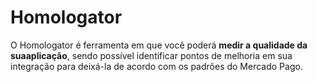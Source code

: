 # Homologator 

O Homologator é ferramenta em que você poderá **medir a qualidade da suaaplicação**, sendo possível identificar pontos de melhoria em sua integração para deixá-la de acordo com os padrões do Mercado Pago.